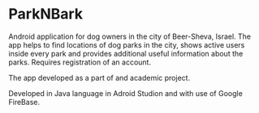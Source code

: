 # ParkNBark
Android application for dog owners in the city of Beer-Sheva, Israel. 
The app helps to find locations of dog parks in the city, shows active users inside every park and provides additional useful information about the parks.
Requires registration of an account. 

The app developed as a part of and academic project.

Developed in Java language in Adroid Studion and with use of Google FireBase.
